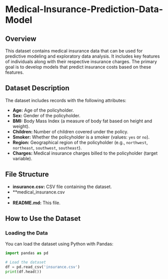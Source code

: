 # Medical-Insurance-Prediction-Data-Model


## Overview
This dataset contains medical insurance data that can be used for predictive modeling and exploratory data analysis. It includes key features of individuals along with their respective insurance charges. The primary goal is to develop models that predict insurance costs based on these features.

## Dataset Description
The dataset includes records with the following attributes:

- **Age:** Age of the policyholder.
- **Sex:** Gender of the policyholder.
- **BMI:** Body Mass Index (a measure of body fat based on height and weight).
- **Children:** Number of children covered under the policy.
- **Smoker:** Whether the policyholder is a smoker (values: `yes` or `no`).
- **Region:** Geographical region of the policyholder (e.g., `northwest`, `northeast`, `southwest`, `southeast`).
- **Charges:** Medical insurance charges billed to the policyholder (target variable).

## File Structure
- **insurance.csv:** CSV file containing the dataset.
- **medical_insurance.csv
- 
- **README.md:** This file.

## How to Use the Dataset

### Loading the Data
You can load the dataset using Python with Pandas:

```python
import pandas as pd

# Load the dataset
df = pd.read_csv('insurance.csv')
print(df.head())
